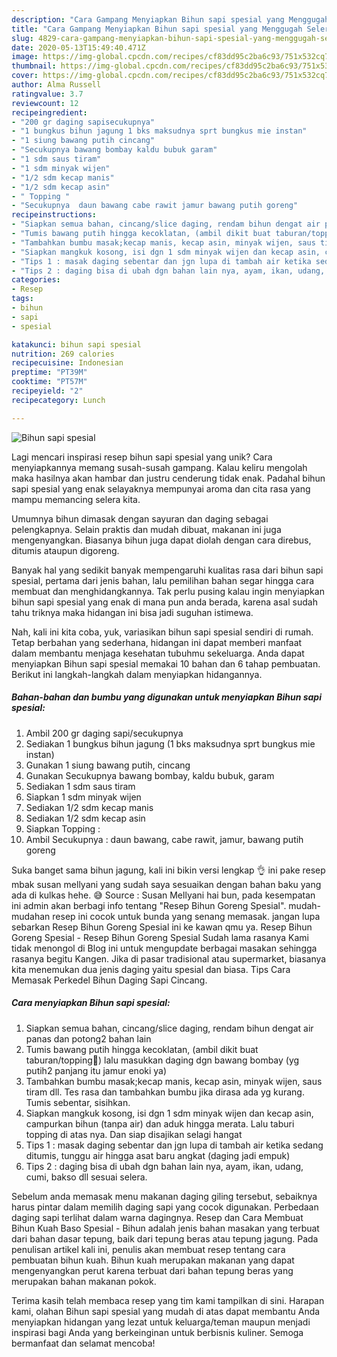 ```yaml
---
description: "Cara Gampang Menyiapkan Bihun sapi spesial yang Menggugah Selera"
title: "Cara Gampang Menyiapkan Bihun sapi spesial yang Menggugah Selera"
slug: 4829-cara-gampang-menyiapkan-bihun-sapi-spesial-yang-menggugah-selera
date: 2020-05-13T15:49:40.471Z
image: https://img-global.cpcdn.com/recipes/cf83dd95c2ba6c93/751x532cq70/bihun-sapi-spesial-foto-resep-utama.jpg
thumbnail: https://img-global.cpcdn.com/recipes/cf83dd95c2ba6c93/751x532cq70/bihun-sapi-spesial-foto-resep-utama.jpg
cover: https://img-global.cpcdn.com/recipes/cf83dd95c2ba6c93/751x532cq70/bihun-sapi-spesial-foto-resep-utama.jpg
author: Alma Russell
ratingvalue: 3.7
reviewcount: 12
recipeingredient:
- "200 gr daging sapisecukupnya"
- "1 bungkus bihun jagung 1 bks maksudnya sprt bungkus mie instan"
- "1 siung bawang putih cincang"
- "Secukupnya bawang bombay kaldu bubuk garam"
- "1 sdm saus tiram"
- "1 sdm minyak wijen"
- "1/2 sdm kecap manis"
- "1/2 sdm kecap asin"
- " Topping "
- "Secukupnya  daun bawang cabe rawit jamur bawang putih goreng"
recipeinstructions:
- "Siapkan semua bahan, cincang/slice daging, rendam bihun dengat air panas dan potong2 bahan lain"
- "Tumis bawang putih hingga kecoklatan, (ambil dikit buat taburan/topping🤭) lalu masukkan daging dgn bawang bombay (yg putih2 panjang itu jamur enoki ya)"
- "Tambahkan bumbu masak;kecap manis, kecap asin, minyak wijen, saus tiram dll. Tes rasa dan tambahkan bumbu jika dirasa ada yg kurang. Tumis sebentar, sisihkan."
- "Siapkan mangkuk kosong, isi dgn 1 sdm minyak wijen dan kecap asin, campurkan bihun (tanpa air) dan aduk hingga merata. Lalu taburi topping di atas nya. Dan siap disajikan selagi hangat"
- "Tips 1 : masak daging sebentar dan jgn lupa di tambah air ketika sedang ditumis, tunggu air hingga asat baru angkat (daging jadi empuk)"
- "Tips 2 : daging bisa di ubah dgn bahan lain nya, ayam, ikan, udang, cumi, bakso dll sesuai selera."
categories:
- Resep
tags:
- bihun
- sapi
- spesial

katakunci: bihun sapi spesial 
nutrition: 269 calories
recipecuisine: Indonesian
preptime: "PT39M"
cooktime: "PT57M"
recipeyield: "2"
recipecategory: Lunch

---
```



![Bihun sapi spesial](https://img-global.cpcdn.com/recipes/cf83dd95c2ba6c93/751x532cq70/bihun-sapi-spesial-foto-resep-utama.jpg)

Lagi mencari inspirasi resep bihun sapi spesial yang unik? Cara menyiapkannya memang susah-susah gampang. Kalau keliru mengolah maka hasilnya akan hambar dan justru cenderung tidak enak. Padahal bihun sapi spesial yang enak selayaknya mempunyai aroma dan cita rasa yang mampu memancing selera kita.

Umumnya bihun dimasak dengan sayuran dan daging sebagai pelengkapnya. Selain praktis dan mudah dibuat, makanan ini juga mengenyangkan. Biasanya bihun juga dapat diolah dengan cara direbus, ditumis ataupun digoreng.

Banyak hal yang sedikit banyak mempengaruhi kualitas rasa dari bihun sapi spesial, pertama dari jenis bahan, lalu pemilihan bahan segar hingga cara membuat dan menghidangkannya. Tak perlu pusing kalau ingin menyiapkan bihun sapi spesial yang enak di mana pun anda berada, karena asal sudah tahu triknya maka hidangan ini bisa jadi suguhan istimewa.


Nah, kali ini kita coba, yuk, variasikan bihun sapi spesial sendiri di rumah. Tetap berbahan yang sederhana, hidangan ini dapat memberi manfaat dalam membantu menjaga kesehatan tubuhmu sekeluarga. Anda dapat menyiapkan Bihun sapi spesial memakai 10 bahan dan 6 tahap pembuatan. Berikut ini langkah-langkah dalam menyiapkan hidangannya.

<!--inarticleads1-->

##### Bahan-bahan dan bumbu yang digunakan untuk menyiapkan Bihun sapi spesial:

1. Ambil 200 gr daging sapi/secukupnya
1. Sediakan 1 bungkus bihun jagung (1 bks maksudnya sprt bungkus mie instan)
1. Gunakan 1 siung bawang putih, cincang
1. Gunakan Secukupnya bawang bombay, kaldu bubuk, garam
1. Sediakan 1 sdm saus tiram
1. Siapkan 1 sdm minyak wijen
1. Sediakan 1/2 sdm kecap manis
1. Sediakan 1/2 sdm kecap asin
1. Siapkan  Topping :
1. Ambil Secukupnya : daun bawang, cabe rawit, jamur, bawang putih goreng


Suka banget sama bihun jagung, kali ini bikin versi lengkap 👌 ini pake resep mbak susan mellyani yang sudah saya sesuaikan dengan bahan baku yang ada di kulkas hehe. 😅 Source : Susan Mellyani hai bun, pada kesempatan ini admin akan berbagi info tentang &#34;Resep Bihun Goreng Spesial&#34;. mudah-mudahan resep ini cocok untuk bunda yang senang memasak. jangan lupa sebarkan Resep Bihun Goreng Spesial ini ke kawan qmu ya. Resep Bihun Goreng Spesial - Resep Bihun Goreng Spesial Sudah lama rasanya Kami tidak menongol di Blog ini untuk mengupdate berbagai masakan sehingga rasanya begitu Kangen. Jika di pasar tradisional atau supermarket, biasanya kita menemukan dua jenis daging yaitu spesial dan biasa. Tips Cara Memasak Perkedel Bihun Daging Sapi Cincang. 

<!--inarticleads2-->

##### Cara menyiapkan Bihun sapi spesial:

1. Siapkan semua bahan, cincang/slice daging, rendam bihun dengat air panas dan potong2 bahan lain
1. Tumis bawang putih hingga kecoklatan, (ambil dikit buat taburan/topping🤭) lalu masukkan daging dgn bawang bombay (yg putih2 panjang itu jamur enoki ya)
1. Tambahkan bumbu masak;kecap manis, kecap asin, minyak wijen, saus tiram dll. Tes rasa dan tambahkan bumbu jika dirasa ada yg kurang. Tumis sebentar, sisihkan.
1. Siapkan mangkuk kosong, isi dgn 1 sdm minyak wijen dan kecap asin, campurkan bihun (tanpa air) dan aduk hingga merata. Lalu taburi topping di atas nya. Dan siap disajikan selagi hangat
1. Tips 1 : masak daging sebentar dan jgn lupa di tambah air ketika sedang ditumis, tunggu air hingga asat baru angkat (daging jadi empuk)
1. Tips 2 : daging bisa di ubah dgn bahan lain nya, ayam, ikan, udang, cumi, bakso dll sesuai selera.


Sebelum anda memasak menu makanan daging giling tersebut, sebaiknya harus pintar dalam memilih daging sapi yang cocok digunakan. Perbedaan daging sapi terlihat dalam warna dagingnya. Resep dan Cara Membuat Bihun Kuah Baso Spesial - Bihun adalah jenis bahan masakan yang terbuat dari bahan dasar tepung, baik dari tepung beras atau tepung jagung. Pada penulisan artikel kali ini, penulis akan membuat resep tentang cara pembuatan bihun kuah. Bihun kuah merupakan makanan yang dapat mengenyangkan perut karena terbuat dari bahan tepung beras yang merupakan bahan makanan pokok. 

Terima kasih telah membaca resep yang tim kami tampilkan di sini. Harapan kami, olahan Bihun sapi spesial yang mudah di atas dapat membantu Anda menyiapkan hidangan yang lezat untuk keluarga/teman maupun menjadi inspirasi bagi Anda yang berkeinginan untuk berbisnis kuliner. Semoga bermanfaat dan selamat mencoba!
